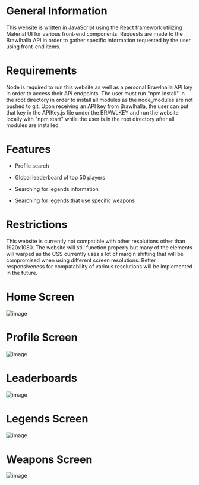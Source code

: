 # General Information

This website is written in JavaScript using the React framework utilizing Material UI for various front-end components. Requests are made to the Brawlhalla API in order to gather specific information requested by the user using front-end items.

# Requirements

Node is required to run this website as well as a personal Brawlhalla API key in order to access their API endpoints. The user must run "npm install" in the root directory in order to install all modules as the node_modules are not pushed to git. Upon receiving an API key from Brawlhalla, the user can put that key in the APIKey.js file under the BRAWLKEY and run the website locally with "npm start" while the user is in the root directory after all modules are installed. 

# Features

- Profile search

- Global leaderboard of top 50 players

- Searching for legends information

- Searching for legends that use specific weapons

# Restrictions

This website is currently not compatible with other resolutions other than 1920x1080. The website will still function properly but many of the elements will warped as the CSS currently uses a lot of margin shifting that will be compromised when using different screen resolutions. Better responsiveness for compatability of various resolutions will be implemented in the future.

# Home Screen

![image](https://user-images.githubusercontent.com/82501158/122327817-8302a080-cefc-11eb-89cc-dba0033a52b3.png)

# Profile Screen

![image](https://user-images.githubusercontent.com/82501158/122327848-90b82600-cefc-11eb-8fed-4dc890e9ca23.png)

# Leaderboards

![image](https://user-images.githubusercontent.com/82501158/122327865-97469d80-cefc-11eb-9816-7d2397f9b076.png)

# Legends Screen

![image](https://user-images.githubusercontent.com/82501158/122327881-a0376f00-cefc-11eb-8a8d-b0e6cba58dc8.png)

# Weapons Screen

![image](https://user-images.githubusercontent.com/82501158/122327897-a6c5e680-cefc-11eb-89a4-cc20105aca48.png)
